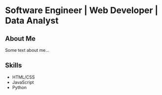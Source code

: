 <html>
<head>
  <link rel="stylesheet" href="https://maxcdn.bootstrapcdn.com/bootstrap/4.0.0/css/bootstrap.min.css">
</head>

<body>

<div class="container">

  <div class="jumbotron">
    <h1 class="display-4">Software Engineer | Web Developer | Data Analyst</h1>
    <p class="lead"></p>
  </div>

  <div class="row">
    <div class="col-md-8">
      <h2>About Me</h2>
      <p>Some text about me...</p>
      <h2>Skills</h2>
      <ul>
        <li>HTML/CSS</li> 
        <li>JavaScript</li>
        <li>Python</li>
      </ul>
    </div>
  </div>

</div>

</body>
</html>
